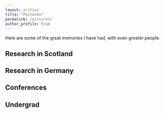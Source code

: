 ```yaml
---
layout: archive
title: "Pictures"
permalink: /pictures/
author_profile: true
---
```



Here are some of the great memories I have had, with even greater people.


## Research in Scotland





## Research in Germany







## Conferences





## Undergrad
